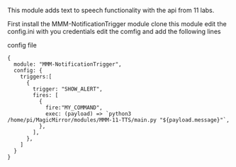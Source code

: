This module adds text to speech functionality with the api from 11 labs. 

First install the MMM-NotificationTrigger module
clone this module
edit the config.ini with you credentials 
edit the comfig and add the following lines

config file

  
```
{
  module: "MMM-NotificationTrigger",
  config: {
    triggers:[
      {
        trigger: "SHOW_ALERT",
        fires: [
          {
            fire:"MY_COMMAND",
            exec: (payload) => `python3 /home/pi/MagicMirror/modules/MMM-11-TTS/main.py "${payload.message}"`,
          },
        ],
      },
    ]
  }
}

```
